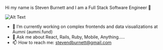 Hi my name is Steven Burnett and I am a Full Stack Software Engineer 👋

![Alt Text](https://miro.medium.com/max/1400/0*s0y645F7RlrJQ3Nh.gif)


- 🔭 I’m currently working on complex frontends and data visualizations at Aumni (aumni.fund)
- 💬 Ask me about React, Rails, Ruby, Mobile, Anything.....
- 📫 How to reach me: stevendburnett@gmail.com
